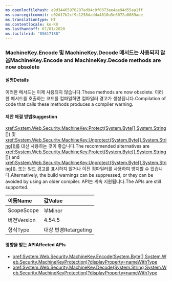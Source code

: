 ```yaml
---
ms.openlocfilehash: e9d34465970287ed94c0f0373ee4ae94d55aa1ff
ms.sourcegitcommit: e02d17b2cf9c1258dadda4810a5e6072a0089aee
ms.translationtype: HT
ms.contentlocale: ko-KR
ms.lasthandoff: 07/01/2020
ms.locfileid: "85617180"
---
```

### <a name="machinekeyencode-and-machinekeydecode-methods-are-now-obsolete"></a><span data-ttu-id="f51ba-101">MachineKey.Encode 및 MachineKey.Decode 메서드는 사용되지 않음</span><span class="sxs-lookup"><span data-stu-id="f51ba-101">MachineKey.Encode and MachineKey.Decode methods are now obsolete</span></span>

#### <a name="details"></a><span data-ttu-id="f51ba-102">설명</span><span class="sxs-lookup"><span data-stu-id="f51ba-102">Details</span></span>

<span data-ttu-id="f51ba-103">이러한 메서드는 이제 사용되지 않습니다.</span><span class="sxs-lookup"><span data-stu-id="f51ba-103">These methods are now obsolete.</span></span> <span data-ttu-id="f51ba-104">이러한 메서드를 호출하는 코드를 컴파일하면 컴파일러 경고가 생성됩니다.</span><span class="sxs-lookup"><span data-stu-id="f51ba-104">Compilation of code that calls these methods produces a compiler warning.</span></span>

#### <a name="suggestion"></a><span data-ttu-id="f51ba-105">제안 해결 방법</span><span class="sxs-lookup"><span data-stu-id="f51ba-105">Suggestion</span></span>

<span data-ttu-id="f51ba-106"><xref:System.Web.Security.MachineKey.Protect(System.Byte[],System.String[])> 및 <xref:System.Web.Security.MachineKey.Unprotect(System.Byte[],System.String[])>를 대신 사용하는 것이 좋습니다.</span><span class="sxs-lookup"><span data-stu-id="f51ba-106">The recommended alternatives are <xref:System.Web.Security.MachineKey.Protect(System.Byte[],System.String[])> and <xref:System.Web.Security.MachineKey.Unprotect(System.Byte[],System.String[])>.</span></span> <span data-ttu-id="f51ba-107">또는 빌드 경고를 표시하지 않거나 이전 컴파일러를 사용하여 방지할 수 있습니다.</span><span class="sxs-lookup"><span data-stu-id="f51ba-107">Alternatively, the build warnings can be suppressed, or they can be avoided by using an older compiler.</span></span> <span data-ttu-id="f51ba-108">API는 계속 지원됩니다.</span><span class="sxs-lookup"><span data-stu-id="f51ba-108">The APIs are still supported.</span></span>

| <span data-ttu-id="f51ba-109">이름</span><span class="sxs-lookup"><span data-stu-id="f51ba-109">Name</span></span>    | <span data-ttu-id="f51ba-110">값</span><span class="sxs-lookup"><span data-stu-id="f51ba-110">Value</span></span>       |
|:--------|:------------|
| <span data-ttu-id="f51ba-111">Scope</span><span class="sxs-lookup"><span data-stu-id="f51ba-111">Scope</span></span>   | <span data-ttu-id="f51ba-112">부</span><span class="sxs-lookup"><span data-stu-id="f51ba-112">Minor</span></span>       |
| <span data-ttu-id="f51ba-113">버전</span><span class="sxs-lookup"><span data-stu-id="f51ba-113">Version</span></span> | <span data-ttu-id="f51ba-114">4.5</span><span class="sxs-lookup"><span data-stu-id="f51ba-114">4.5</span></span>         |
| <span data-ttu-id="f51ba-115">형식</span><span class="sxs-lookup"><span data-stu-id="f51ba-115">Type</span></span>    | <span data-ttu-id="f51ba-116">대상 변경</span><span class="sxs-lookup"><span data-stu-id="f51ba-116">Retargeting</span></span> |

#### <a name="affected-apis"></a><span data-ttu-id="f51ba-117">영향을 받는 API</span><span class="sxs-lookup"><span data-stu-id="f51ba-117">Affected APIs</span></span>

- <xref:System.Web.Security.MachineKey.Encode(System.Byte[],System.Web.Security.MachineKeyProtection)?displayProperty=nameWithType>
- <xref:System.Web.Security.MachineKey.Decode(System.String,System.Web.Security.MachineKeyProtection)?displayProperty=nameWithType>
